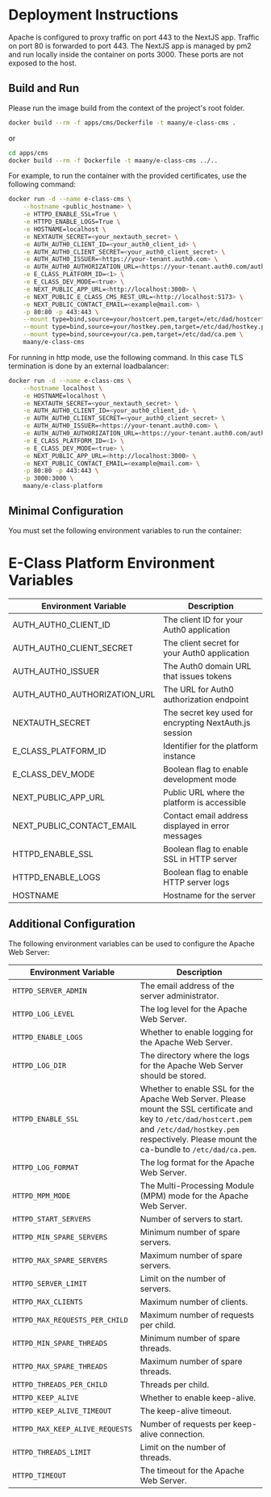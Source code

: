 # Deployment Instructions

Apache is configured to proxy traffic on port 443 to the NextJS app. Traffic on port 80 is forwarded to port 443. The NextJS app is managed by pm2 and run locally inside the container on ports 3000. These ports are not exposed to the host.


## Build and Run

Please run the image build from the context of the project's root folder.

```bash
docker build --rm -f apps/cms/Dockerfile -t maany/e-class-cms .
```

or

```bash
cd apps/cms
docker build --rm -f Dockerfile -t maany/e-class-cms ../..
```

For example, to run the container with the provided certificates, use the following command:
```bash
docker run -d --name e-class-cms \
    --hostname <public_hostname> \
    -e HTTPD_ENABLE_SSL=True \
    -e HTTPD_ENABLE_LOGS=True \
    -e HOSTNAME=localhost \
    -e NEXTAUTH_SECRET=<your_nextauth_secret> \
    -e AUTH_AUTH0_CLIENT_ID=<your_auth0_client_id> \
    -e AUTH_AUTH0_CLIENT_SECRET=<your_auth0_client_secret> \
    -e AUTH_AUTH0_ISSUER=<https://your-tenant.auth0.com> \
    -e AUTH_AUTH0_AUTHORIZATION_URL=<https://your-tenant.auth0.com/authorize> \
    -e E_CLASS_PLATFORM_ID=<1> \
    -e E_CLASS_DEV_MODE=<true> \
    -e NEXT_PUBLIC_APP_URL=<http://localhost:3000> \
    -e NEXT_PUBLIC_E_CLASS_CMS_REST_URL=<http://localhost:5173> \
    -e NEXT_PUBLIC_CONTACT_EMAIL=<example@mail.com> \
    -p 80:80 -p 443:443 \
    --mount type=bind,source=your/hostcert.pem,target=/etc/dad/hostcert.pem \
    --mount type=bind,source=your/hostkey.pem,target=/etc/dad/hostkey.pem \
    --mount type=bind,source=your/ca.pem,target=/etc/dad/ca.pem \
    maany/e-class-cms
```

For running in http mode, use the following command. In this case TLS termination is done by an external loadbalancer:

```bash
docker run -d --name e-class-cms \
    --hostname localhost \
    -e HOSTNAME=localhost \
    -e NEXTAUTH_SECRET=<your_nextauth_secret> \
    -e AUTH_AUTH0_CLIENT_ID=<your_auth0_client_id> \
    -e AUTH_AUTH0_CLIENT_SECRET=<your_auth0_client_secret> \
    -e AUTH_AUTH0_ISSUER=<https://your-tenant.auth0.com> \
    -e AUTH_AUTH0_AUTHORIZATION_URL=<https://your-tenant.auth0.com/authorize> \
    -e E_CLASS_PLATFORM_ID=<1> \
    -e E_CLASS_DEV_MODE=<true> \
    -e NEXT_PUBLIC_APP_URL=<http://localhost:3000> \
    -e NEXT_PUBLIC_CONTACT_EMAIL=<example@mail.com> \
    -p 80:80 -p 443:443 \
    -p 3000:3000 \
    maany/e-class-platform
```

## Minimal Configuration
You must set the following environment variables to run the container:

# E-Class Platform Environment Variables

| Environment Variable                    | Description                                            |
|-----------------------------------------|--------------------------------------------------------|
| AUTH_AUTH0_CLIENT_ID                    | The client ID for your Auth0 application               |
| AUTH_AUTH0_CLIENT_SECRET                | The client secret for your Auth0 application           |
| AUTH_AUTH0_ISSUER                       | The Auth0 domain URL that issues tokens                |
| AUTH_AUTH0_AUTHORIZATION_URL            | The URL for Auth0 authorization endpoint               |
| NEXTAUTH_SECRET                         | The secret key used for encrypting NextAuth.js session |
| E_CLASS_PLATFORM_ID                     | Identifier for the platform instance                   |
| E_CLASS_DEV_MODE                        | Boolean flag to enable development mode                |
| NEXT_PUBLIC_APP_URL        | Public URL where the platform is accessible            |
| NEXT_PUBLIC_CONTACT_EMAIL               | Contact email address displayed in error messages
| HTTPD_ENABLE_SSL                        | Boolean flag to enable SSL in HTTP server              |
| HTTPD_ENABLE_LOGS                       | Boolean flag to enable HTTP server logs                |
| HOSTNAME                                | Hostname for the server                                |


## Additional Configuration
The following environment variables can be used to configure the Apache Web Server:


| Environment Variable            | Description                                                                                                                                                                                                    |
| ------------------------------- | -------------------------------------------------------------------------------------------------------------------------------------------------------------------------------------------------------------- |
| `HTTPD_SERVER_ADMIN`            | The email address of the server administrator.                                                                                                                                                                 |
| `HTTPD_LOG_LEVEL`               | The log level for the Apache Web Server.                                                                                                                                                                       |
| `HTTPD_ENABLE_LOGS`             | Whether to enable logging for the Apache Web Server.                                                                                                                                                           |
| `HTTPD_LOG_DIR`                 | The directory where the logs for the Apache Web Server should be stored.                                                                                                                                       |
| `HTTPD_ENABLE_SSL`              | Whether to enable SSL for the Apache Web Server. Please mount the SSL certificate and key to `/etc/dad/hostcert.pem` and `/etc/dad/hostkey.pem` respectively. Please mount the ca-bundle to `/etc/dad/ca.pem`. |
| `HTTPD_LOG_FORMAT`              | The log format for the Apache Web Server.                                                                                                                                                                      |
| `HTTPD_MPM_MODE`                | The Multi-Processing Module (MPM) mode for the Apache Web Server.                                                                                                                                              |
| `HTTPD_START_SERVERS`           | Number of servers to start.                                                                                                                                                                                    |
| `HTTPD_MIN_SPARE_SERVERS`       | Minimum number of spare servers.                                                                                                                                                                               |
| `HTTPD_MAX_SPARE_SERVERS`       | Maximum number of spare servers.                                                                                                                                                                               |
| `HTTPD_SERVER_LIMIT`            | Limit on the number of servers.                                                                                                                                                                                |
| `HTTPD_MAX_CLIENTS`             | Maximum number of clients.                                                                                                                                                                                     |
| `HTTPD_MAX_REQUESTS_PER_CHILD`  | Maximum number of requests per child.                                                                                                                                                                          |
| `HTTPD_MIN_SPARE_THREADS`       | Minimum number of spare threads.                                                                                                                                                                               |
| `HTTPD_MAX_SPARE_THREADS`       | Maximum number of spare threads.                                                                                                                                                                               |
| `HTTPD_THREADS_PER_CHILD`       | Threads per child.                                                                                                                                                                                             |
| `HTTPD_KEEP_ALIVE`              | Whether to enable keep-alive.                                                                                                                                                                                  |
| `HTTPD_KEEP_ALIVE_TIMEOUT`      | The keep-alive timeout.                                                                                                                                                                                        |
| `HTTPD_MAX_KEEP_ALIVE_REQUESTS` | Number of requests per keep-alive connection.                                                                                                                                                                  |
| `HTTPD_THREADS_LIMIT`           | Limit on the number of threads.                                                                                                                                                                                |
| `HTTPD_TIMEOUT`                 | The timeout for the Apache Web Server.                                                                                                                                                                         |

